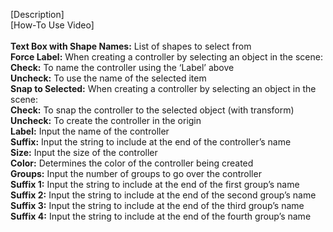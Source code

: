 [Description]<br/>
[How-To Use Video]<br/>
<br/>
**Text Box with Shape Names:**	List of shapes to select from<br/>
**Force Label:**	When creating a controller by selecting an object in the scene:<br/>
**Check:** To name the controller using the ‘Label’ above<br/>
**Uncheck:** To use the name of the selected item<br/>
**Snap to Selected:**	When creating a controller by selecting an object in the scene:<br/>
**Check:** To snap the controller to the selected object (with transform)<br/>
**Uncheck:** To create the controller in the origin<br/>
**Label:**	Input the name of the controller<br/>
**Suffix:**	Input the string to include at the end of the controller’s name<br/>
**Size:**	Input the size of the controller<br/>
**Color:**	Determines the color of the controller being created<br/>
**Groups:** Input the number of groups to go over the controller<br/>
**Suffix 1:**	Input the string to include at the end of the first group’s name<br/>
**Suffix 2:**	Input the string to include at the end of the second group’s name<br/>
**Suffix 3:**	Input the string to include at the end of the third group’s name<br/>
**Suffix 4:**	Input the string to include at the end of the fourth group’s name<br/>
